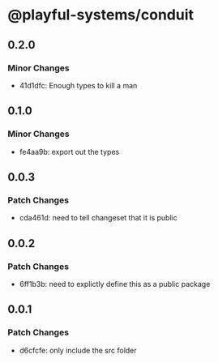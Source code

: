 # @playful-systems/conduit

## 0.2.0

### Minor Changes

- 41d1dfc: Enough types to kill a man

## 0.1.0

### Minor Changes

- fe4aa9b: export out the types

## 0.0.3

### Patch Changes

- cda461d: need to tell changeset that it is public

## 0.0.2

### Patch Changes

- 6ff1b3b: need to explictly define this as a public package

## 0.0.1

### Patch Changes

- d6cfcfe: only include the src folder
